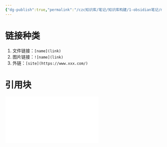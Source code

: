 ```yaml
---
{"dg-publish":true,"permalink":"/czc知识库/笔记/知识库构建/1-obsidian笔记/markdown的链接/","dgPassFrontmatter":true,"created":"2024-12-08T11:29:46.982+08:00","updated":"2024-12-08T11:57:27.999+08:00"}
---
```


# 链接种类
1. 文件链接：`[name](link)`
2. 图片链接：`![name](link)`
3. 外链：`[site](https://www.xxx.com/)`

# 引用块
![obsidian 文件链接引用块](obsidian%20文件链接引用块.md)